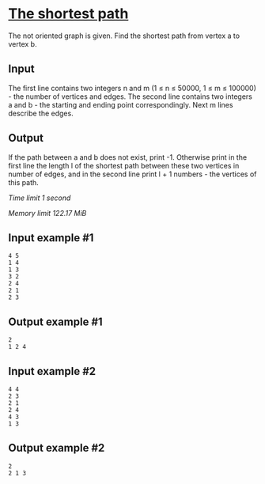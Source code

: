 # [The shortest path](https://www.e-olymp.com/en/problems/4853)

The not oriented graph is given. Find the shortest path from vertex a to vertex b.

## Input

The first line contains two integers n and m (1 ≤ n ≤ 50000, 1 ≤ m ≤ 100000) - the number of vertices and edges. The second line contains two integers a and b - the starting and ending point correspondingly. Next m lines describe the edges.

## Output

If the path between a and b does not exist, print -1. Otherwise print in the first line the length l of the shortest path between these two vertices in number of edges, and in the second line print l + 1 numbers - the vertices of this path.

_Time limit 1 second_

_Memory limit 122.17 MiB_

## Input example #1
```
4 5
1 4
1 3
3 2
2 4
2 1
2 3
```

## Output example #1
```
2
1 2 4
```

## Input example #2
```
4 4
2 3
2 1
2 4
4 3
1 3
```

## Output example #2
```
2
2 1 3
```
